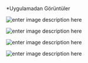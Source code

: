 *Uygulamadan Görüntüler

![enter image description here](https://1.bp.blogspot.com/-EGEUXZYXoNE/XsabDlWJsOI/AAAAAAAAAYU/4WjpwNjhPloB9PGQXN-RQ4Ww1RZDPPiZQCLcBGAsYHQ/s1600/WhatsApp+Image+2020-05-21+at+17.27.03.jpeg)

![enter image description here](https://1.bp.blogspot.com/-U4Uf8qs9uUM/XsabDuHi_CI/AAAAAAAAAYQ/j17vSkppfkMJXrulqDDmX4VEZ6Dr0L16wCLcBGAsYHQ/s1600/WhatsApp+Image+2020-05-21+at+17.27.04+%25281%2529.jpeg)

![enter image description here](https://1.bp.blogspot.com/-zWCmbVgWtmI/XsabESLQDTI/AAAAAAAAAYY/053Es71BYP4noR0m6mdhbxcIjN3ULH_kgCLcBGAsYHQ/s1600/WhatsApp+Image+2020-05-21+at+17.27.04.jpeg)

![enter image description here](https://1.bp.blogspot.com/-8i9IPT2MYp4/XsabDRYUAlI/AAAAAAAAAYM/DHv1pTQkGR8mOiptKq_S2jBfHrcCoEv8gCLcBGAsYHQ/s1600/WhatsApp+Image+2020-05-21+at+17.27.03+%25281%2529.jpeg)